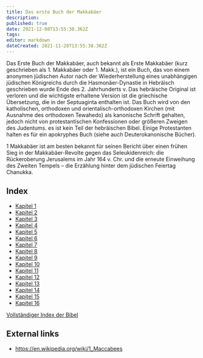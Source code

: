 ```yaml
---
title: Das erste Buch der Makkabäer
description: 
published: true
date: 2021-12-08T13:55:38.362Z
tags: 
editor: markdown
dateCreated: 2021-11-28T13:55:38.362Z
---
```


Das Erste Buch der Makkabäer, auch bekannt als Erste Makkabäer (kurz geschrieben als 1. Makkabäer oder 1. Makk.), ist ein Buch, das von einem anonymen jüdischen Autor nach der Wiederherstellung eines unabhängigen jüdischen Königreichs durch die Hasmonäer-Dynastie in Hebräisch geschrieben wurde Ende des 2. Jahrhunderts v. Das hebräische Original ist verloren und die wichtigste erhaltene Version ist die griechische Übersetzung, die in der Septuaginta enthalten ist. Das Buch wird von den katholischen, orthodoxen und orientalisch-orthodoxen Kirchen (mit Ausnahme des orthodoxen Tewahedo) als kanonische Schrift gehalten, jedoch nicht von protestantischen Konfessionen oder größeren Zweigen des Judentums. es ist kein Teil der hebräischen Bibel. Einige Protestanten halten es für ein apokryphes Buch (siehe auch Deuterokanonische Bücher).

1 Makkabäer ist am besten bekannt für seinen Bericht über einen frühen Sieg in der Makkabäer-Revolte gegen das Seleukidenreich: die Rückeroberung Jerusalems im Jahr 164 v. Chr. und die erneute Einweihung des Zweiten Tempels – die Erzählung hinter dem jüdischen Feiertag Chanukka.

## Index

- [Kapitel 1](/de/Bible/1_Maccabees/1)
- [Kapitel 2](/de/Bible/1_Maccabees/2)
- [Kapitel 3](/de/Bible/1_Maccabees/3)
- [Kapitel 4](/de/Bible/1_Maccabees/4)
- [Kapitel 5](/de/Bible/1_Maccabees/5)
- [Kapitel 6](/de/Bible/1_Maccabees/6)
- [Kapitel 7](/de/Bible/1_Maccabees/7)
- [Kapitel 8](/de/Bible/1_Maccabees/8)
- [Kapitel 9](/de/Bible/1_Maccabees/9)
- [Kapitel 10](/de/Bible/1_Maccabees/10)
- [Kapitel 11](/de/Bible/1_Maccabees/11)
- [Kapitel 12](/de/Bible/1_Maccabees/12)
- [Kapitel 13](/de/Bible/1_Maccabees/13)
- [Kapitel 14](/de/Bible/1_Maccabees/14)
- [Kapitel 15](/de/Bible/1_Maccabees/15)
- [Kapitel 16](/de/Bible/1_Maccabees/16)



[Vollständiger Index der Bibel](/de/index/bible)


## External links

- https://en.wikipedia.org/wiki/1_Maccabees